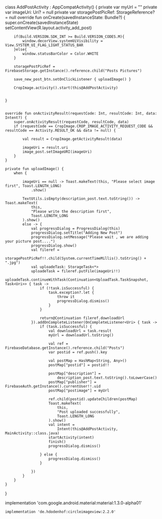 class AddPostActivity : AppCompatActivity() {
    private var myUrl = ""
    private var imageUri: Uri? = null
    private var storagePostPicRef: StorageReference? = null
    override fun onCreate(savedInstanceState: Bundle?) {
        super.onCreate(savedInstanceState)
        setContentView(R.layout.activity_add_post)

        if(Build.VERSION.SDK_INT >= Build.VERSION_CODES.M){
            window.decorView.systemUiVisibility = View.SYSTEM_UI_FLAG_LIGHT_STATUS_BAR
        }else{
            window.statusBarColor = Color.WHITE
        }

        storagePostPicRef = FirebaseStorage.getInstance().reference.child("Posts Pictures")

        save_new_post_btn.setOnClickListener { uploadImage() }

        CropImage.activity().start(this@AddPostActivity)


    }


    override fun onActivityResult(requestCode: Int, resultCode: Int, data: Intent?) {
        super.onActivityResult(requestCode, resultCode, data)
        if (requestCode == CropImage.CROP_IMAGE_ACTIVITY_REQUEST_CODE && resultCode == Activity.RESULT_OK && data != null) {

            val result = CropImage.getActivityResult(data)

            imageUri = result.uri
            image_post.setImageURI(imageUri)
        }
    }

    private fun uploadImage() {
        when {

            imageUri == null -> Toast.makeText(this, "Please select image first", Toast.LENGTH_LONG)
                .show()

            TextUtils.isEmpty(description_post.text.toString()) -> Toast.makeText(
                this,
                "Please write the description first",
                Toast.LENGTH_LONG
            ).show()
            else -> {
                val progressDialog = ProgressDialog(this)
                progressDialog.setTitle("Adding New Post")
                progressDialog.setMessage("Please wait , we are adding your picture post....")
                progressDialog.show()
                val fileref =
                    storagePostPicRef!!.child(System.currentTimeMillis().toString() + ".jpg")
                val uploadeTask: StorageTask<*>
                uploadeTask = fileref.putFile(imageUri!!)
                uploadeTask.continueWithTask(Continuation<UploadTask.TaskSnapshot, Task<Uri>> { task ->
                    if (!task.isSuccessful) {
                        task.exception?.let {
                            throw it
                            progressDialog.dismiss()
                        }
                    }

                    return@Continuation fileref.downloadUrl
                }).addOnCompleteListener(OnCompleteListener<Uri> { task ->
                    if (task.isSuccessful) {
                        val downloadUrl = task.result
                        myUrl = downloadUrl.toString()

                        val ref = FirebaseDatabase.getInstance().reference.child("Posts")
                        var postid = ref.push().key

                        val postMap = HashMap<String, Any>()
                        postMap["postid"] = postid!!

                        postMap["description"] =
                            description_post.text.toString().toLowerCase()
                        postMap["publisher"] = FirebaseAuth.getInstance().currentUser!!.uid
                        postMap["postimage"] = myUrl

                        ref.child(postid).updateChildren(postMap)
                        Toast.makeText(
                            this,
                            "Post uploaded successfully",
                            Toast.LENGTH_LONG
                        ).show()
                        val intent =
                            Intent(this@AddPostActivity, MainActivity::class.java)
                        startActivity(intent)
                        finish()
                        progressDialog.dismiss()

                    } else {
                        progressDialog.dismiss()
                    }

                })
            }
        }
    }
}



 implementation 'com.google.android.material:material:1.3.0-alpha01'

    implementation 'de.hdodenhof:circleimageview:2.2.0'
